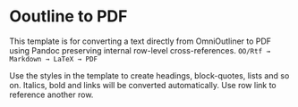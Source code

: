 # Ooutline to PDF

This template is for converting a text directly from OmniOutliner to PDF using Pandoc preserving internal row-level cross-references.  `OO/Rtf → Markdown → LaTeX → PDF`

Use the styles in the template to create headings, block-quotes, lists and so on. Italics, bold and links will be converted automatically. Use row link to reference another row.
